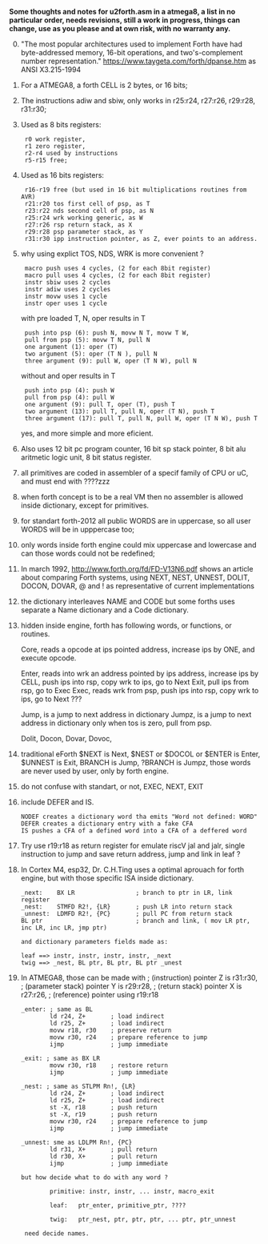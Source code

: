 
**Some thoughts and notes for u2forth.asm in a atmega8, a list in no particular order, needs revisions, still a work in progress, things can change, use as you please and at own risk, with no warranty any.**

0. "The most popular architectures used to implement Forth have had byte-addressed memory, 16-bit operations, and two's-complement number representation." https://www.taygeta.com/forth/dpanse.htm as ANSI X3.215-1994

1. For a ATMEGA8, a forth CELL is 2 bytes, or 16 bits;

2. The instructions adiw and sbiw, only works in r25:r24, r27:r26, r29:r28, r31:r30;

3. Used as  8 bits registers: 

        r0 work register, 
        r1 zero register, 
        r2-r4 used by instructions
        r5-r15 free;

4. Used as 16 bits registers: 

        r16-r19 free (but used in 16 bit multiplications routines from AVR)
        r21:r20 tos first cell of psp, as T 
        r23:r22 nds second cell of psp, as N 
        r25:r24 wrk working generic, as W 
        r27:r26 rsp return stack, as X
        r29:r28 psp parameter stack, as Y
        r31:r30 ipp instruction pointer, as Z, ever points to an address.

5. why using explict TOS, NDS, WRK is more convenient ? 
    
        macro push uses 4 cycles, (2 for each 8bit register)
        macro pull uses 4 cycles, (2 for each 8bit register)
        instr sbiw uses 2 cycles
        instr adiw uses 2 cycles
        instr movw uses 1 cycle
        instr oper uses 1 cycle
    
    with pre loaded T, N, oper results in T 
     
        push into psp (6): push N, movw N T, movw T W,
        pull from psp (5): movw T N, pull N
        one argument (1): oper (T)
        two argument (5): oper (T N ), pull N
        three argument (9): pull W, oper (T N W), pull N
         
    without and oper results in T      
        
        push into psp (4): push W
        pull from psp (4): pull W
        one argument (9): pull T, oper (T), push T
        two argument (13): pull T, pull N, oper (T N), push T
        three argument (17): pull T, pull N, pull W, oper (T N W), push T
            
     yes, and more simple and more eficient.
     
6. Also uses 12 bit pc program counter, 16 bit sp stack pointer, 8 bit alu aritmetic logic unit, 8 bit status register.
  
7. all primitives are coded in assembler of a specif family of CPU or uC, and  must end with ????zzz

8. when forth concept is to be a real VM then no assembler is allowed inside dictionary, except for primitives.
  
9. for standart forth-2012 all public WORDS are in uppercase, so all user WORDS will be in upppercase too;
  
10. only words inside forth engine could mix uppercase and lowercase and can those words could not be redefined;
  
11. In march 1992, http://www.forth.org/fd/FD-V13N6.pdf shows an article about comparing Forth systems, using NEXT, NEST, UNNEST, DOLIT, DOCON, DOVAR, @ and ! as representative of current implementations
  
12. the dictionary interleaves NAME and CODE but some forths uses separate a Name dictionary and a Code dictionary. 
  
13. hidden inside engine, forth has following words, or functions, or routines. 
  
    Core, reads a opcode at ips pointed address, increase ips by ONE, and execute opcode.
   
    Enter, reads into wrk an address pointed by ips address, increase ips by CELL, push ips into rsp, copy wrk to ips, go to Next
    Exit,  pull ips from rsp, go to Exec
    Exec, reads wrk from psp, push ips into rsp, copy wrk to ips, go to Next ??? 
    
    Jump, is a jump to next address in dictionary
    Jumpz, is a jump to next address in dictionary only when tos is zero, pull from psp.
   
    Dolit,
    Docon,
    Dovar,
    Dovoc,
    
14. traditional eForth $NEXT is Next, $NEST or $DOCOL or $ENTER is Enter, $UNNEST is Exit, BRANCH is Jump, ?BRANCH is Jumpz, those words are never used by user, only by forth engine.
  
15. do not confuse with standart, or not, EXEC, NEXT, EXIT

16. include DEFER and IS.

        NODEF creates a dictionary word tha emits "Word not defined: WORD"
        DEFER creates a dictionary entry with a fake CFA
        IS pushes a CFA of a defined word into a CFA of a deffered word

17. Try use r19:r18 as return register for emulate riscV jal and jalr, single instruction to jump and save return address, jump and link in leaf ?
                
18. In Cortex M4, esp32, Dr. C.H.Ting uses a optimal aprouach for forth engine, but with those specific ISA inside dictionary.

        _next:    BX LR                 ; branch to ptr in LR, link register
        _nest:    STMFD R2!, {LR}       ; push LR into return stack
        _unnest:  LDMFD R2!, {PC}       ; pull PC from return stack
        BL ptr                          ; branch and link, ( mov LR ptr, inc LR, inc LR, jmp ptr)
        
        and dictionary parameters fields made as:
        
        leaf ==> instr, instr, instr, instr, _next
        twig ==> _nest, BL ptr, BL ptr, BL ptr _unest
        
19. In ATMEGA8, those can be made with
        ; (instruction) pointer Z is r31:r30, 
        ; (parameter stack) pointer Y is r29:r28, 
        ; (return stack) pointer X is r27:r26,
         ; (reference) pointer using r19:r18 
        
        _enter: ; same as BL  
                ld r24, Z+       ; load indirect
                ld r25, Z+       ; load indirect
                movw r18, r30    ; preserve return
                movw r30, r24    ; prepare reference to jump
                ijmp             ; jump immediate
               
        _exit: ; same as BX LR
                movw r30, r18    ; restore return
                ijmp             ; jump immediate
               
        _nest: ; same as STLPM Rn!, {LR}
                ld r24, Z+       ; load indirect
                ld r25, Z+       ; load indirect
                st -X, r18       ; push return
                st -X, r19       ; push return
                movw r30, r24    ; prepare reference to jump
                ijmp             ; jump immediate
               
        _unnest: sme as LDLPM Rn!, {PC}
                ld r31, X+       ; pull return
                ld r30, X+       ; pull return
                ijmp             ; jump immediate
               
        but how decide what to do with any word ?
                
                primitive: instr, instr, ... instr, macro_exit
                
                leaf:   ptr_enter, primitive_ptr, ????
                
                twig:   ptr_nest, ptr, ptr, ptr, ... ptr, ptr_unnest
                
         need decide names.   
         
                
